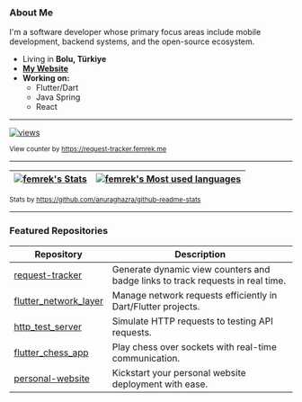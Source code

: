 ### About Me

I'm a software developer whose primary focus areas include mobile development, backend systems, and the open-source ecosystem.

- Living in **Bolu, Türkiye**
- [**My Website**][personal_website]
- **Working on:**
  - Flutter/Dart
  - Java Spring
  - React

---

[![views](https://request-tracker.femrek.me/api/subscriptions/request/badge/e398f913-d82f-4281-9d7a-348bdd824cad?label=Profile%20Views)](https://github.com/femrek)

<sup>View counter by https://request-tracker.femrek.me</sup>

---

| [![femrek's Stats](https://githubstats.femrek.me/?username=femrek&show_icons=true&hide_border=true&count_private=true&cache_seconds=3600&theme=react&bg_color=0000)](https://githubstats.femrek.me/?username=femrek&show_icons=true&hide_border=true&count_private=true&cache_seconds=3600&theme=react&bg_color=0000) | [![femrek's Most used languages](https://githubstats.femrek.me/top-langs/?username=femrek&show_icons=true&hide_border=true&count_private=true&layout=donut&cache_seconds=3600&hide=cmake&langs_count=8&theme=react&bg_color=0000)](https://githubstats.femrek.me/top-langs/?username=femrek&show_icons=true&hide_border=true&count_private=true&layout=donut&cache_seconds=3600&hide=cmake&langs_count=8&theme=react&bg_color=0000) |
|-|-|

<sup>Stats by https://github.com/anuraghazra/github-readme-stats</sup>

---

### Featured Repositories

| Repository | Description |
|------------|-------------|
| [request-tracker][repo_request_tracker] | Generate dynamic view counters and badge links to track requests in real time. |
| [flutter_network_layer][repo_flutter_network_layer] | Manage network requests efficiently in Dart/Flutter projects. |
| [http_test_server][repo_http_test_server] | Simulate HTTP requests to testing API requests. |
| [flutter_chess_app][repo_flutter_chess_app] | Play chess over sockets with real-time communication. |
| [personal-website][repo_personal_website] | Kickstart your personal website deployment with ease. |



[personal_website]: https://femrek.me
[repo_request_tracker]: https://github.com/femrek/request-tracker
[repo_flutter_network_layer]: https://github.com/femrek/flutter_network_layer
[repo_http_test_server]: https://github.com/femrek/http_test_server
[repo_flutter_chess_app]: https://github.com/femrek/flutter_chess_app
[repo_personal_website]: https://github.com/femrek/personal-website
